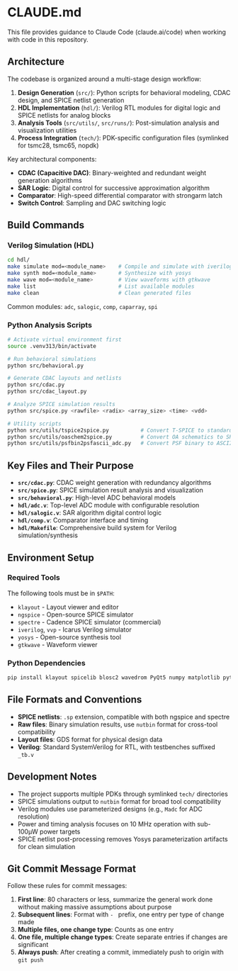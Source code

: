 # CLAUDE.md

This file provides guidance to Claude Code (claude.ai/code) when working with code in this repository.

## Architecture

The codebase is organized around a multi-stage design workflow:

1. **Design Generation** (`src/`): Python scripts for behavioral modeling, CDAC design, and SPICE netlist generation
2. **HDL Implementation** (`hdl/`): Verilog RTL modules for digital logic and SPICE netlists for analog blocks
3. **Analysis Tools** (`src/utils/`, `src/runs/`): Post-simulation analysis and visualization utilities
4. **Process Integration** (`tech/`): PDK-specific configuration files (symlinked for tsmc28, tsmc65, nopdk)

Key architectural components:
- **CDAC (Capacitive DAC)**: Binary-weighted and redundant weight generation algorithms
- **SAR Logic**: Digital control for successive approximation algorithm
- **Comparator**: High-speed differential comparator with strongarm latch
- **Switch Control**: Sampling and DAC switching logic

## Build Commands

### Verilog Simulation (HDL)
```bash
cd hdl/
make simulate mod=<module_name>    # Compile and simulate with iverilog
make synth mod=<module_name>       # Synthesize with yosys
make wave mod=<module_name>        # View waveforms with gtkwave
make list                          # List available modules
make clean                         # Clean generated files
```

Common modules: `adc`, `salogic`, `comp`, `caparray`, `spi`

### Python Analysis Scripts
```bash
# Activate virtual environment first
source .venv313/bin/activate

# Run behavioral simulations
python src/behavioral.py

# Generate CDAC layouts and netlists
python src/cdac.py
python src/cdac_layout.py

# Analyze SPICE simulation results
python src/spice.py <rawfile> <radix> <array_size> <time> <vdd>

# Utility scripts
python src/utils/tspice2spice.py          # Convert T-SPICE to standard SPICE
python src/utils/oaschem2spice.py         # Convert OA schematics to SPICE
python src/utils/psfbin2psfascii_adc.py   # Convert PSF binary to ASCII
```

## Key Files and Their Purpose

- **`src/cdac.py`**: CDAC weight generation with redundancy algorithms
- **`src/spice.py`**: SPICE simulation result analysis and visualization
- **`src/behavioral.py`**: High-level ADC behavioral models
- **`hdl/adc.v`**: Top-level ADC module with configurable resolution
- **`hdl/salogic.v`**: SAR algorithm digital control logic
- **`hdl/comp.v`**: Comparator interface and timing
- **`hdl/Makefile`**: Comprehensive build system for Verilog simulation/synthesis

## Environment Setup

### Required Tools
The following tools must be in `$PATH`:
- `klayout` - Layout viewer and editor
- `ngspice` - Open-source SPICE simulator
- `spectre` - Cadence SPICE simulator (commercial)
- `iverilog`, `vvp` - Icarus Verilog simulator
- `yosys` - Open-source synthesis tool
- `gtkwave` - Waveform viewer

### Python Dependencies
```bash
pip install klayout spicelib blosc2 wavedrom PyQt5 numpy matplotlib pytest cocotb cocotbext-spi
```

## File Formats and Conventions

- **SPICE netlists**: `.sp` extension, compatible with both ngspice and spectre
- **Raw files**: Binary simulation results, use `nutbin` format for cross-tool compatibility
- **Layout files**: GDS format for physical design data
- **Verilog**: Standard SystemVerilog for RTL, with testbenches suffixed `_tb.v`

## Development Notes

- The project supports multiple PDKs through symlinked `tech/` directories
- SPICE simulations output to `nutbin` format for broad tool compatibility
- Verilog modules use parameterized designs (e.g., `Madc` for ADC resolution)
- Power and timing analysis focuses on 10 MHz operation with sub-100µW power targets
- SPICE netlist post-processing removes Yosys parameterization artifacts for clean simulation

## Git Commit Message Format

Follow these rules for commit messages:

1. **First line**: 80 characters or less, summarize the general work done without making massive assumptions about purpose
2. **Subsequent lines**: Format with `- ` prefix, one entry per type of change made
3. **Multiple files, one change type**: Counts as one entry
4. **One file, multiple change types**: Create separate entries if changes are significant
5. **Always push**: After creating a commit, immediately push to origin with `git push`